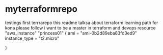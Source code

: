 # myterraformrepo
testings first terrrarepo
this readme talksa about terraform learning  path for kona
please follow
i want to be a master in terraform and devops
resource "aws_instance" "princess01" {
    ami = "ami-0b2d89eba83fd3ed9"
    instance_type = "t2.micro"

}